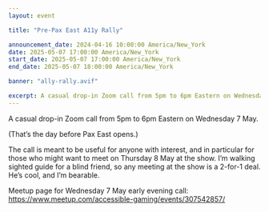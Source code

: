 ```yaml
---
layout: event

title: "Pre-Pax East A11y Rally"

announcement_date: 2024-04-16 10:00:00 America/New_York
date: 2025-05-07 17:00:00 America/New_York
start_date: 2025-05-07 17:00:00 America/New_York
end_date: 2025-05-07 18:00:00 America/New_York

banner: "ally-rally.avif"

excerpt: A casual drop-in Zoom call from 5pm to 6pm Eastern on Wednesday 7 May.
---
```


A casual drop-in Zoom call from 5pm to 6pm Eastern on Wednesday 7 May.

(That’s the day before Pax East opens.) 

The call is meant to be useful for anyone with interest, and in particular for those who might want to meet on Thursday 8 May at the show. I’m walking sighted guide for a blind friend, so any meeting at the show is a 2-for-1 deal. He’s cool, and I’m bearable.

Meetup page for Wednesday 7 May early evening call: <https://www.meetup.com/accessible-gaming/events/307542857/>
